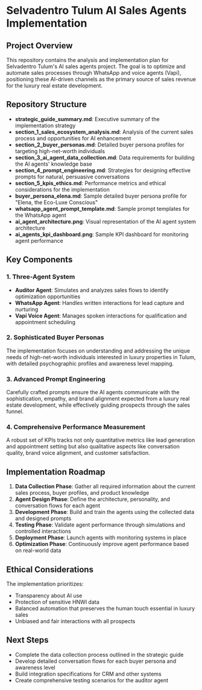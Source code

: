 # Selvadentro Tulum AI Sales Agents Implementation

## Project Overview

This repository contains the analysis and implementation plan for Selvadentro Tulum's AI sales agents project. The goal is to optimize and automate sales processes through WhatsApp and voice agents (Vapi), positioning these AI-driven channels as the primary source of sales revenue for the luxury real estate development.

## Repository Structure

- **strategic_guide_summary.md**: Executive summary of the implementation strategy
- **section_1_sales_ecosystem_analysis.md**: Analysis of the current sales process and opportunities for AI enhancement
- **section_2_buyer_personas.md**: Detailed buyer persona profiles for targeting high-net-worth individuals
- **section_3_ai_agent_data_collection.md**: Data requirements for building the AI agents' knowledge base
- **section_4_prompt_engineering.md**: Strategies for designing effective prompts for natural, persuasive conversations
- **section_5_kpis_ethics.md**: Performance metrics and ethical considerations for the implementation
- **buyer_persona_elena.md**: Sample detailed buyer persona profile for "Elena, the Eco-Luxe Conscious"
- **whatsapp_agent_prompt_template.md**: Sample prompt templates for the WhatsApp agent
- **ai_agent_architecture.png**: Visual representation of the AI agent system architecture
- **ai_agents_kpi_dashboard.png**: Sample KPI dashboard for monitoring agent performance

## Key Components

### 1. Three-Agent System

- **Auditor Agent**: Simulates and analyzes sales flows to identify optimization opportunities
- **WhatsApp Agent**: Handles written interactions for lead capture and nurturing
- **Vapi Voice Agent**: Manages spoken interactions for qualification and appointment scheduling

### 2. Sophisticated Buyer Personas

The implementation focuses on understanding and addressing the unique needs of high-net-worth individuals interested in luxury properties in Tulum, with detailed psychographic profiles and awareness level mapping.

### 3. Advanced Prompt Engineering

Carefully crafted prompts ensure the AI agents communicate with the sophistication, empathy, and brand alignment expected from a luxury real estate development, while effectively guiding prospects through the sales funnel.

### 4. Comprehensive Performance Measurement

A robust set of KPIs tracks not only quantitative metrics like lead generation and appointment setting but also qualitative aspects like conversation quality, brand voice alignment, and customer satisfaction.

## Implementation Roadmap

1. **Data Collection Phase**: Gather all required information about the current sales process, buyer profiles, and product knowledge
2. **Agent Design Phase**: Define the architecture, personality, and conversation flows for each agent
3. **Development Phase**: Build and train the agents using the collected data and designed prompts
4. **Testing Phase**: Validate agent performance through simulations and controlled interactions
5. **Deployment Phase**: Launch agents with monitoring systems in place
6. **Optimization Phase**: Continuously improve agent performance based on real-world data

## Ethical Considerations

The implementation prioritizes:
- Transparency about AI use
- Protection of sensitive HNWI data
- Balanced automation that preserves the human touch essential in luxury sales
- Unbiased and fair interactions with all prospects

## Next Steps

- Complete the data collection process outlined in the strategic guide
- Develop detailed conversation flows for each buyer persona and awareness level
- Build integration specifications for CRM and other systems
- Create comprehensive testing scenarios for the auditor agent